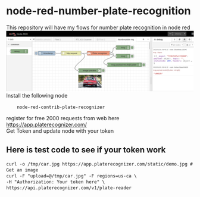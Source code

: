 # node-red-number-plate-recognition
This repository will have my flows for number plate recognition in node red<br>
![num plate reg](Number_plate_reg.png?raw=true "num plate reg")<br>
Install the following node

        node-red-contrib-plate-recognizer

register for free 2000 requests from web here https://app.platerecognizer.com/<br>
Get Token and update node with your token

## Here is test code to see if your token work

    curl -o /tmp/car.jpg https://app.platerecognizer.com/static/demo.jpg # Get an image
    curl -F "upload=@/tmp/car.jpg" -F regions=us-ca \
    -H "Authorization: Your token here" \
    https://api.platerecognizer.com/v1/plate-reader
